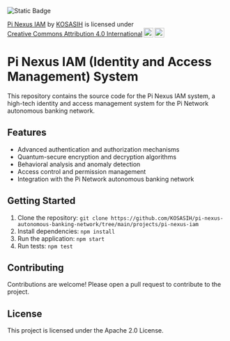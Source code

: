 ![Static Badge](https://img.shields.io/badge/%F0%9F%92%B3-PiNexusIAM-gold)

<p xmlns:cc="http://creativecommons.org/ns#" xmlns:dct="http://purl.org/dc/terms/"><a property="dct:title" rel="cc:attributionURL" href="https://github.com/KOSASIH/pi-nexus-autonomous-banking-network/tree/main/projects/pi-nexus-iam">Pi Nexus IAM</a> by <a rel="cc:attributionURL dct:creator" property="cc:attributionName" href="https://www.linkedin.com/in/kosasih-81b46b5a">KOSASIH</a> is licensed under <a href="https://creativecommons.org/licenses/by/4.0/?ref=chooser-v1" target="_blank" rel="license noopener noreferrer" style="display:inline-block;">Creative Commons Attribution 4.0 International<img style="height:22px!important;margin-left:3px;vertical-align:text-bottom;" src="https://mirrors.creativecommons.org/presskit/icons/cc.svg?ref=chooser-v1" alt=""><img style="height:22px!important;margin-left:3px;vertical-align:text-bottom;" src="https://mirrors.creativecommons.org/presskit/icons/by.svg?ref=chooser-v1" alt=""></a></p>

# Pi Nexus IAM (Identity and Access Management) System

This repository contains the source code for the Pi Nexus IAM system, a high-tech identity and access management system for the Pi Network autonomous banking network.

## Features

* Advanced authentication and authorization mechanisms
* Quantum-secure encryption and decryption algorithms
* Behavioral analysis and anomaly detection
* Access control and permission management
* Integration with the Pi Network autonomous banking network

## Getting Started

1. Clone the repository: `git clone https://github.com/KOSASIH/pi-nexus-autonomous-banking-network/tree/main/projects/pi-nexus-iam`
2. Install dependencies: `npm install`
3. Run the application: `npm start`
4. Run tests: `npm test`

## Contributing

Contributions are welcome! Please open a pull request to contribute to the project.

## License

This project is licensed under the Apache 2.0 License.
